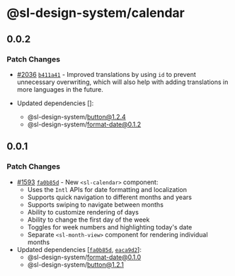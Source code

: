 # @sl-design-system/calendar

## 0.0.2

### Patch Changes

- [#2036](https://github.com/sl-design-system/components/pull/2036) [`b411a41`](https://github.com/sl-design-system/components/commit/b411a415b496b0ca15677b58ca41c7d770833b6e) - Improved translations by using `id` to prevent unnecessary overwriting, which will also help with adding translations in more languages in the future.

- Updated dependencies []:
  - @sl-design-system/button@1.2.4
  - @sl-design-system/format-date@0.1.2

## 0.0.1

### Patch Changes

- [#1593](https://github.com/sl-design-system/components/pull/1593) [`fa0b85d`](https://github.com/sl-design-system/components/commit/fa0b85d46c08018cd43de432c3a9705e7aede2c8) - New `<sl-calendar>` component:
  - Uses the `Intl` APIs for date formatting and localization
  - Supports quick navigation to different months and years
  - Supports swiping to navigate between months
  - Ability to customize rendering of days
  - Ability to change the first day of the week
  - Toggles for week numbers and highlighting today's date
  - Separate `<sl-month-view>` component for rendering individual months
- Updated dependencies [[`fa0b85d`](https://github.com/sl-design-system/components/commit/fa0b85d46c08018cd43de432c3a9705e7aede2c8), [`eaca9d2`](https://github.com/sl-design-system/components/commit/eaca9d24a6086d7a60dc5efc5332f16e80485d36)]:
  - @sl-design-system/format-date@0.1.0
  - @sl-design-system/button@1.2.1
